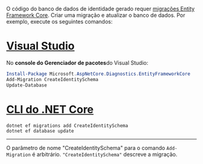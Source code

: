 O código do banco de dados de identidade gerado requer [migrações Entity Framework Core](/ef/core/managing-schemas/migrations/). Criar uma migração e atualizar o banco de dados. Por exemplo, execute os seguintes comandos:

# <a name="visual-studio"></a>[Visual Studio](#tab/visual-studio)

No **console do Gerenciador de pacotes**do Visual Studio:

```powershell
Install-Package Microsoft.AspNetCore.Diagnostics.EntityFrameworkCore
Add-Migration CreateIdentitySchema
Update-Database
```

# <a name="net-core-cli"></a>[CLI do .NET Core](#tab/netcore-cli)

```dotnetcli
dotnet ef migrations add CreateIdentitySchema
dotnet ef database update
```

---

O parâmetro de nome "CreateIdentitySchema" para o comando `Add-Migration` é arbitrário. `"CreateIdentitySchema"` descreve a migração.
